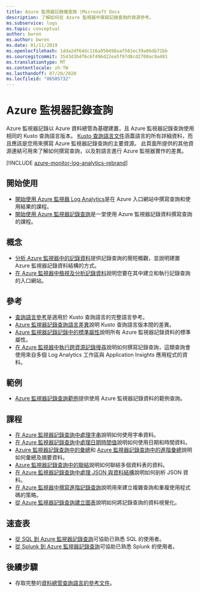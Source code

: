 ```yaml
---
title: Azure 監視器記錄檔查詢 |Microsoft Docs
description: 了解如何在 Azure 監視器中撰寫記錄查詢的資源參考。
ms.subservice: logs
ms.topic: conceptual
author: bwren
ms.author: bwren
ms.date: 01/11/2019
ms.openlocfilehash: 1dda2df64dc116a950498aaf581ec39a86db72bb
ms.sourcegitcommit: 3543d3b4f6c6f496d22ea5f97d8cd2700ac9a481
ms.translationtype: MT
ms.contentlocale: zh-TW
ms.lasthandoff: 07/20/2020
ms.locfileid: "86505732"
---
```

# <a name="azure-monitor-log-queries"></a>Azure 監視器記錄查詢

Azure 監視器記錄以 Azure 資料總管為基礎建置，且 Azure 監視器記錄查詢使用相同的 Kusto 查詢語言版本。 [Kusto 查詢語言文件](/azure/kusto/query)涵蓋語言的所有詳細資料，而且應該是您用來撰寫 Azure 監視器記錄查詢的主要資源。 此頁面所提供的其他資源連結可用來了解如何撰寫查詢，以及對語言進行 Azure 監視器實作的差異。

[!INCLUDE [azure-monitor-log-analytics-rebrand](../../../includes/azure-monitor-log-analytics-rebrand.md)]

## <a name="getting-started"></a>開始使用

- [開始使用 Azure 監視器 Log Analytics](get-started-portal.md)是在 Azure 入口網站中撰寫查詢和使用結果的課程。
- [開始使用 Azure 監視器記錄查詢](get-started-queries.md)是一堂使用 Azure 監視器記錄資料撰寫查詢的課程。

## <a name="concepts"></a>概念

- [分析 Azure 監視器中的記錄資料](../../azure-monitor/log-query/log-query-overview.md)提供記錄查詢的簡短概觀，並說明建置 Azure 監視器記錄資料結構的方式。
- [在 Azure 監視器中檢視及分析記錄資料](./log-query-overview.md)說明您要在其中建立和執行記錄查詢的入口網站。

## <a name="reference"></a>參考

- [查詢語言參考](/azure/kusto/query)是適用於 Kusto 查詢語言的完整語言參考。
- [Azure 監視器記錄查詢語言差異](data-explorer-difference.md)說明 Kusto 查詢語言版本間的差異。
- [Azure 監視器記錄記錄中的標準屬性](../../azure-monitor/platform/log-standard-properties.md)說明所有 Azure 監視器記錄資料的標準屬性。
- [在 Azure 監視器中執行跨資源記錄搜尋](../../azure-monitor/log-query/cross-workspace-query.md)說明如何撰寫記錄查詢，這類查詢會使用來自多個 Log Analytics 工作區與 Application Insights 應用程式的資料。

## <a name="examples"></a>範例

- [Azure 監視器記錄查詢範例](examples.md)提供使用 Azure 監視器記錄資料的範例查詢。

## <a name="lessons"></a>課程

- [在 Azure 監視器記錄查詢中處理字串](string-operations.md)說明如何使用字串資料。
- [在 Azure 監視器記錄查詢中處理日期時間值](datetime-operations.md)說明如何使用日期和時間資料。
- [Azuire 監視器記錄查詢中的彙總](aggregations.md)和 [Azure 監視器記錄查詢中的進階彙總](advanced-aggregations.md)說明如何彙總及摘要資料。
- [Azure 監視器記錄查詢中的聯結](joins.md)說明如何聯結多個資料表的資料。
- [在 Azure 監視器記錄查詢中處理 JSON 與資料結構](json-data-structures.md)說明如何剖析 JSON 資料。
- [在 Azure 監視器中撰寫進階記錄查詢](advanced-query-writing.md)說明用來建立複雜查詢和重複使用程式碼的策略。
- [從 Azure 監視器記錄查詢建立圖表](charts.md)說明如何將記錄查詢的資料視覺化。

## <a name="cheatsheets"></a>速查表

- [從 SQL 到 Azure 監視器記錄查詢](sql-cheatsheet.md)可協助已熟悉 SQL 的使用者。
- [從 Splunk 到 Azure 監視器記錄查詢](splunk-cheatsheet.md)可協助已熟悉 Splunk 的使用者。

## <a name="next-steps"></a>後續步驟

- 存取完整的[資料總管查詢語言的參考文件](/azure/kusto/query/)。
